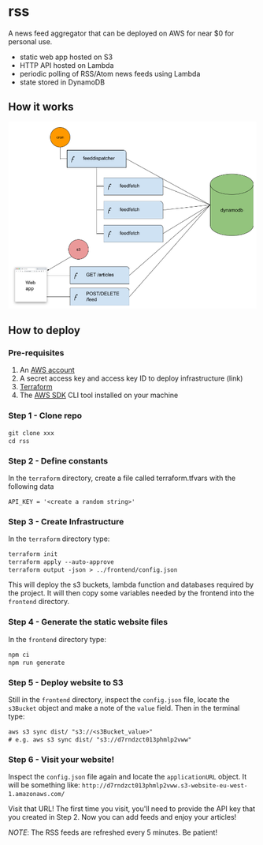 # rss

A news feed aggregator that can be deployed on AWS for near $0 for personal use.

- static web app hosted on S3
- HTTP API hosted on Lambda
- periodic polling of RSS/Atom news feeds using Lambda
- state stored in DynamoDB

## How it works

![schematic](rss_diagram.png)

## How to deploy

### Pre-requisites

1. An [AWS account]()
2. A secret access key and access key ID to deploy infrastructure (link)
3. [Terraform]()
4. The [AWS SDK]() CLI tool installed on your machine


### Step 1 - Clone repo

```
git clone xxx
cd rss
```

### Step 2 - Define constants

In the `terraform` directory, create a file called terraform.tfvars with the following data

```
API_KEY = '<create a random string>'
```

### Step 3 - Create Infrastructure

In the `terraform` directory type:

```
terraform init
terraform apply --auto-approve
terraform output -json > ../frontend/config.json
```

This will deploy the s3 buckets, lambda function and databases required by the project. It will then copy some variables needed by the frontend into the `frontend` directory.

### Step 4 - Generate the static website files

In the `frontend` directory type:

```
npm ci
npm run generate
```

### Step 5 - Deploy website to S3

Still in the `frontend` directory, inspect the `config.json` file, locate the `s3Bucket` object and make a note of the `value` field. 
Then in the terminal type:

```
aws s3 sync dist/ "s3://<s3Bucket_value>"
# e.g. aws s3 sync dist/ "s3://d7rndzct013phmlp2vww"
```

### Step 6 - Visit your website!

Inspect the `config.json` file again and locate the `applicationURL` object. It will be something like: `http://d7rndzct013phmlp2vww.s3-website-eu-west-1.amazonaws.com/`

Visit that URL! The first time you visit, you'll need to provide the API key that you created in Step 2.
Now you can add feeds and enjoy your articles!

*NOTE*: The RSS feeds are refreshed every 5 minutes. Be patient!